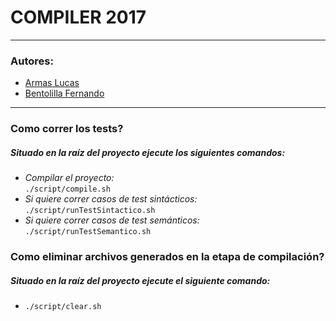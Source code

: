 # **COMPILER 2017** #
------
### Autores: ###
- [Armas Lucas](https://github.com/larmas)
- [Bentolilla Fernando](https://github.com/fernando13)
---------
### Como correr los tests? ###

##### Situado en la raíz del proyecto ejecute los siguientes comandos: #####
* *Compilar el proyecto:*\
 `./script/compile.sh`
* *Si quiere correr casos de test sintácticos:*\
 `./script/runTestSintactico.sh`
* *Si quiere correr casos de test semánticos:*\
 `./script/runTestSemantico.sh`

### Como eliminar archivos generados en la etapa de compilación? ###

##### Situado en la raíz del proyecto ejecute el siguiente comando: #####
* `./script/clear.sh`
